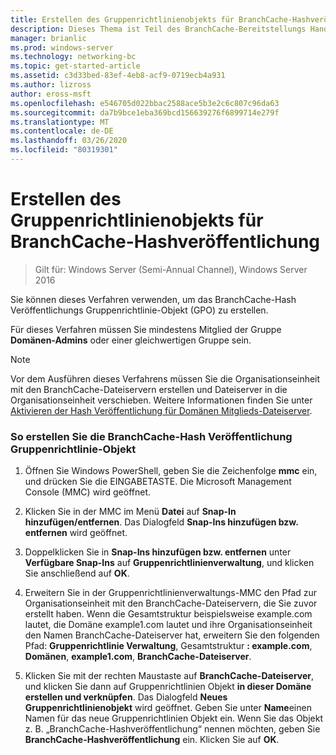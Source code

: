 ```yaml
---
title: Erstellen des Gruppenrichtlinienobjekts für BranchCache-Hashveröffentlichung
description: Dieses Thema ist Teil des BranchCache-Bereitstellungs Handbuchs für Windows Server 2016, das zeigt, wie BranchCache im Modus für verteilte und gehostete Caches bereitgestellt wird, um die WAN-Bandbreitenauslastung in Zweigniederlassungen zu optimieren.
manager: brianlic
ms.prod: windows-server
ms.technology: networking-bc
ms.topic: get-started-article
ms.assetid: c3d33bed-83ef-4eb8-acf9-0719ecb4a931
ms.author: lizross
author: eross-msft
ms.openlocfilehash: e546705d022bbac2588ace5b3e2c6c807c96da63
ms.sourcegitcommit: da7b9bce1eba369bcd156639276f6899714e279f
ms.translationtype: MT
ms.contentlocale: de-DE
ms.lasthandoff: 03/26/2020
ms.locfileid: "80319301"
---
```

# <a name="create-the-branchcache-hash-publication-group-policy-object"></a>Erstellen des Gruppenrichtlinienobjekts für BranchCache-Hashveröffentlichung

>Gilt für: Windows Server (Semi-Annual Channel), Windows Server 2016

Sie können dieses Verfahren verwenden, um das BranchCache-Hash Veröffentlichungs Gruppenrichtlinie-Objekt (GPO) zu erstellen.  
  
Für dieses Verfahren müssen Sie mindestens Mitglied der Gruppe **Domänen-Admins** oder einer gleichwertigen Gruppe sein.  
  
> [!NOTE]  
> Vor dem Ausführen dieses Verfahrens müssen Sie die Organisationseinheit mit den BranchCache-Dateiservern erstellen und Dateiserver in die Organisationseinheit verschieben. Weitere Informationen finden Sie unter [Aktivieren der Hash Veröffentlichung für Domänen Mitglieds-Dateiserver](../../branchcache/deploy/Enable-Hash-Publication-for-Domain-Member-File-Servers.md).  
  
### <a name="to-create-the-branchcache-hash-publication-group-policy-object"></a>So erstellen Sie die BranchCache-Hash Veröffentlichung Gruppenrichtlinie-Objekt  
  
1.  Öffnen Sie Windows PowerShell, geben Sie die Zeichenfolge **mmc** ein, und drücken Sie die EINGABETASTE. Die Microsoft Management Console (MMC) wird geöffnet.  
  
2.  Klicken Sie in der MMC im Menü **Datei** auf **Snap-In hinzufügen/entfernen**. Das Dialogfeld **Snap-Ins hinzufügen bzw. entfernen** wird geöffnet.  
  
3.  Doppelklicken Sie in **Snap-Ins hinzufügen bzw. entfernen** unter **Verfügbare Snap-Ins** auf **Gruppenrichtlinienverwaltung**, und klicken Sie anschließend auf **OK**.  
  
4.  Erweitern Sie in der Gruppenrichtlinienverwaltungs-MMC den Pfad zur Organisationseinheit mit den BranchCache-Dateiservern, die Sie zuvor erstellt haben. Wenn die Gesamtstruktur beispielsweise example.com lautet, die Domäne example1.com lautet und ihre Organisationseinheit den Namen BranchCache-Dateiserver hat, erweitern Sie den folgenden Pfad: **Gruppenrichtlinie Verwaltung**, Gesamtstruktur **: example.com**, **Domänen**, **example1.com**, **BranchCache-Dateiserver**.  
  
5.  Klicken Sie mit der rechten Maustaste auf **BranchCache-Dateiserver**, und klicken Sie dann auf Gruppenrichtlinien Objekt **in dieser Domäne erstellen und verknüpfen**. Das Dialogfeld **Neues Gruppenrichtlinienobjekt** wird geöffnet. Geben Sie unter **Name**einen Namen für das neue Gruppenrichtlinien Objekt ein. Wenn Sie das Objekt z. B. „BranchCache-Hashveröffentlichung“ nennen möchten, geben Sie **BranchCache-Hashveröffentlichung** ein. Klicken Sie auf **OK**.  
  


